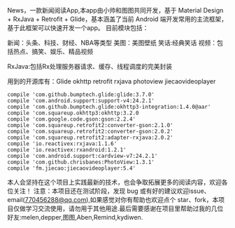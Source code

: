 News，一款新闻阅读App,本app由小帅和图图共同开发，基于 Material Design  + RxJava + Retrofit + Glide，基本涵盖了当前 Android 端开发常用的主流框架，基于此框架可以快速开发一个app。
目前模块包括：

新闻：头条、科技、财经、NBA等类型
美图：美图壁纸
笑话:经典笑话
视频：包括热点、搞笑、娱乐、精品视频


RxJava:包括Rx处理服务器请求、缓存、线程调度的完美封装

用到的开源库有：Glide okhttp retrofit rxjava photoview jiecaovideoplayer

    compile 'com.github.bumptech.glide:glide:3.7.0'
    compile 'com.android.support:support-v4:24.2.1'
    compile 'com.github.bumptech.glide:okhttp3-integration:1.4.0@aar'
    compile 'com.squareup.okhttp3:okhttp:3.2.0
    compile 'com.google.code.gson:gson:2.2.4'
    compile 'com.squareup.retrofit2:converter-gson:2.1.0'
    compile 'com.squareup.retrofit2:converter-gson:2.0.2'
    compile 'com.squareup.retrofit2:adapter-rxjava:2.0.2'
    compile 'io.reactivex:rxjava:1.1.6'
    compile 'io.reactivex:rxandroid:1.2.1'
    compile 'com.android.support:cardview-v7:24.2.1'
    compile 'com.github.chrisbanes:PhotoView:1.3.1'
    compile 'fm.jiecao:jiecaovideoplayer:5.4'
    
本人会坚持在这个项目上实践最新的技术，也会争取拓展更多的阅读内容，欢迎各位关注！ 注意：本项目还在测试阶段，发现 bug 或有好的建议欢迎issue、email(770456288@qq.com),如果感觉对你有帮助也欢迎点个 star、fork，本项目仅做学习交流使用，请勿用于其他用途.最后需要感谢在项目里帮助过我的几位好友:melen,depper,图图,Aben,Remind,kydiwen.
